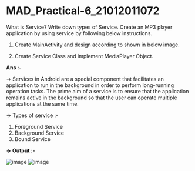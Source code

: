 # MAD_Practical-6_21012011072

What is Service? Write down types of Service. Create an MP3 player application by using service by following below instructions.

1. Create MainActivity and design according to shown in below image. 

2. Create Service Class and implement MediaPlayer Object.

**Ans :-**

-> Services in Android are a special component that facilitates an application to run in the background in order to perform long-running operation tasks. The prime aim of a service is to ensure that the application remains active in the background so that the user can operate multiple applications at the same time. 

-> Types of service :-

  1. Foreground Service
  2. Background Service
  3. Bound Service


**-> Output :-**

![image](https://github.com/Divy484/MAD_Practical-6_21012011072/assets/98522523/561dc49b-fcc5-4650-a114-4936916610ef)
![image](https://github.com/Divy484/MAD_Practical-6_21012011072/assets/98522523/7b2f8cc7-f930-4c82-a2c9-52c9a2c9924b)
